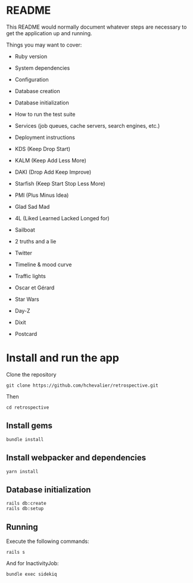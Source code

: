 # README

This README would normally document whatever steps are necessary to get the
application up and running.

Things you may want to cover:

* Ruby version

* System dependencies

* Configuration

* Database creation

* Database initialization

* How to run the test suite

* Services (job queues, cache servers, search engines, etc.)

* Deployment instructions

* KDS (Keep Drop Start)

* KALM (Keep Add Less More)

* DAKI (Drop Add Keep Improve)

* Starfish (Keep Start Stop Less More)

* PMI (Plus Minus Idea)

* Glad Sad Mad

* 4L (Liked Learned Lacked Longed for)

* Sailboat

* 2 truths and a lie

* Twitter

* Timeline & mood curve

* Traffic lights

* Oscar et Gérard

* Star Wars

* Day-Z

* Dixit

* Postcard

# Install and run the app

Clone the repository

    git clone https://github.com/hchevalier/retrospective.git

Then

    cd retrospective

## Install gems

    bundle install

## Install webpacker and dependencies

    yarn install

## Database initialization

    rails db:create
    rails db:setup

## Running

Execute the following commands:

    rails s

And for InactivityJob:

    bundle exec sidekiq
